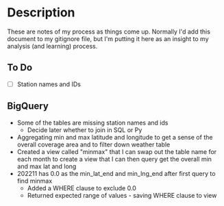 # Description
These are notes of my process as things come up. Normally I'd add this document to my gitignore file, but I'm putting it here as an insight to my analysis (and learning) process.

## To Do
- [ ] Station names and IDs

## BigQuery
* Some of the tables are missing station names and ids
    * Decide later whether to join in SQL or Py
* Aggregating min and max latitude and longitude to get a sense of the overall coverage area and to filter down weather table
* Created a view called "minmax" that I can swap out the table name for each month to create a view that I can then query get the overall min and max lat and long
* 202211 has 0.0 as the min_lat_end and min_lng_end after first query to find minmax
    * Added a WHERE clause to exclude 0.0
    * Returned expected range of values - saving WHERE clause to view